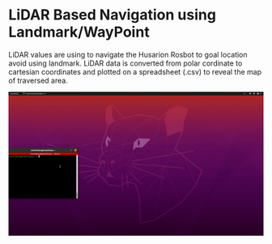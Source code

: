 # LiDAR Based Navigation using Landmark/WayPoint
LiDAR values are using to navigate the Husarion Rosbot to goal location avoid using landmark. LiDAR data is converted from polar cordinate to cartesian coordinates and plotted on a spreadsheet (.csv) to reveal the map of traversed area.

![LiDAR Navigation](https://github.com/siksal/tutorial_pkg/blob/master/rosbot.gif)